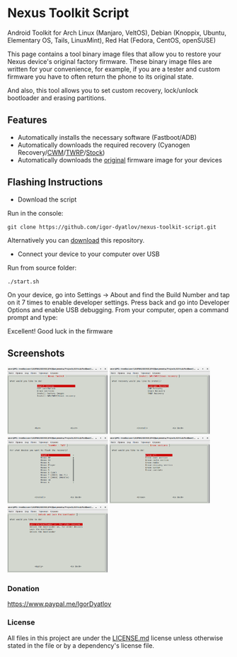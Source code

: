 # Nexus Toolkit Script
Android Toolkit for Arch Linux (Manjaro, VeltOS), Debian (Knoppix, Ubuntu, Elementary OS, Tails, LinuxMint), Red Hat (Fedora, CentOS, openSUSE)

This page contains a tool binary image files that allow you to restore your Nexus device's original factory firmware. These binary image files are written for your convenience, for example, if you are a tester and custom firmware you have to often return the phone to its original state.

And also, this tool allows you to set custom recovery, lock/unlock bootloader and erasing partitions.

## Features
- Automatically installs the necessary software (Fastboot/ADB)
- Automatically downloads the required recovery (Cyanogen Recovery/[CWM](https://www.clockworkmod.com/rommanager)/[TWRP](https://twrp.me/)/[Stock](https://developers.google.com/android/nexus/images))
- Automatically downloads the [original](https://developers.google.com/android/nexus/images) firmware image for your devices

## Flashing Instructions
 - Download the script

Run in the console:

    git clone https://github.com/igor-dyatlov/nexus-toolkit-script.git

 Alternatively you can [download](https://github.com/igor-dyatlov/nexus-toolkit-script/archive/master.zip) this repository.

 - Connect your device to your computer over USB

Run from source folder:

    ./start.sh

On your device, go into Settings -> About and find the Build Number and tap on it 7 times to enable developer settings. Press back and go into Developer Options and enable USB debugging. From your computer, open a command prompt and type:

Excellent! Good luck in the firmware    

## Screenshots
<img src=".github/img/Screenshot-1.png" width="45%" />
<img src=".github/img/Screenshot-2.png" width="45%" />
<img src=".github/img/Screenshot-3.png" width="45%" />
<img src=".github/img/Screenshot-4.png" width="45%" />
<img src=".github/img/Screenshot-5.png" width="45%" />

### Donation
https://www.paypal.me/IgorDyatlov

### License
All files in this project are under the [LICENSE.md](LICENSE.md) license unless otherwise stated in the file or by a dependency's license file.
